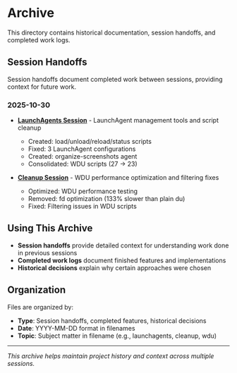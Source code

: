 # Archive

This directory contains historical documentation, session handoffs, and completed work logs.

## Session Handoffs

Session handoffs document completed work between sessions, providing context for future work.

### 2025-10-30

- **[LaunchAgents Session](session-handoff-2025-10-30-launchagents.md)** - LaunchAgent management tools and script cleanup
  - Created: load/unload/reload/status scripts
  - Fixed: 3 LaunchAgent configurations
  - Created: organize-screenshots agent
  - Consolidated: WDU scripts (27 → 23)

- **[Cleanup Session](session-handoff-2025-10-30-cleanup.md)** - WDU performance optimization and filtering fixes
  - Optimized: WDU performance testing
  - Removed: fd optimization (133% slower than plain du)
  - Fixed: Filtering issues in WDU scripts

## Using This Archive

- **Session handoffs** provide detailed context for understanding work done in previous sessions
- **Completed work logs** document finished features and implementations
- **Historical decisions** explain why certain approaches were chosen

## Organization

Files are organized by:
- **Type**: Session handoffs, completed features, historical decisions
- **Date**: YYYY-MM-DD format in filenames
- **Topic**: Subject matter in filename (e.g., launchagents, cleanup, wdu)

---

*This archive helps maintain project history and context across multiple sessions.*
